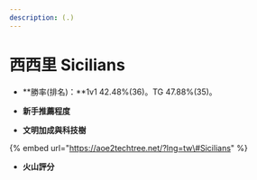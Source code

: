 ```yaml
---
description: (.)
---
```


# 西西里 Sicilians

* **勝率\(排名\)：**1v1 42.48%\(36\)。TG 47.88%\(35\)。
* **新手推薦程度**



* **文明加成與科技樹**

{% embed url="https://aoe2techtree.net/?lng=tw\#Sicilians" %}

* **火山評分**



